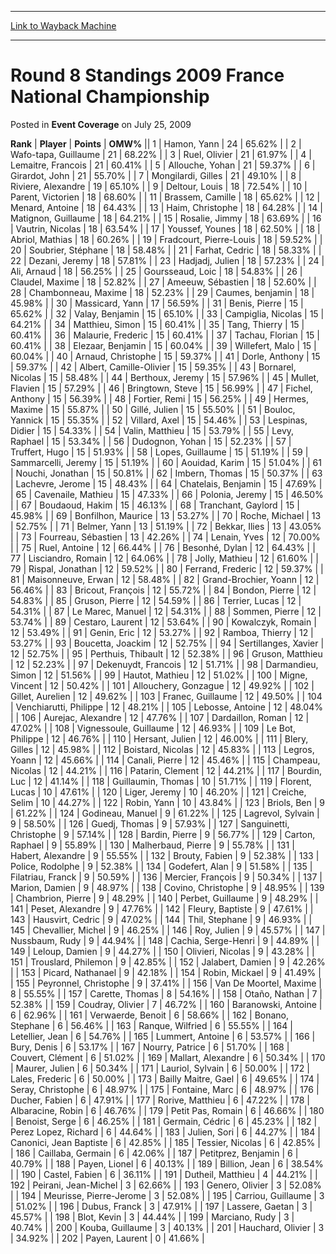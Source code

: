 
---
[Link to Wayback Machine](https://web.archive.org/web/20171030125728/https://magic.wizards.com/en/articles/archive/event-coverage/round-8-standings-2009-france-national-championship-2009-07-25)

[_metadata_:description]:- "RankPlayerPointsOMW% 1 Hamon, Yann 24 65.62% 2 Wafo-tapa, Guillaume 21 68.22% 3 Ruel, Olivier 21 61.97% 4 Lemaitre, Francois 21 60.41% 5 Allouche, Yohan 21 59.37% 6 Girardot, John 21"
[_metadata_:generator]:- "Drupal 7 (http://drupal.org)"
[_metadata_:node]:- "433266"
[_metadata_:publish_date]:- "2009-07-25"
[_metadata_:source]:- "div-main-content"
[_metadata_:title]:- "Round 8 Standings 2009 France National Championship"
[_metadata_:wayback_capture_timestamp]:- "2017-10-30 12:57:28"
[_metadata_:wayback_raw_url]:- "https://web.archive.org/web/20171030125728id_/https://magic.wizards.com/en/articles/archive/event-coverage/round-8-standings-2009-france-national-championship-2009-07-25"
[_metadata_:wayback_url]:- "https://magic.wizards.com/en/articles/archive/event-coverage/round-8-standings-2009-france-national-championship-2009-07-25"
---


Round 8 Standings 2009 France National Championship
===================================================



 Posted in **Event Coverage**
 on July 25, 2009 












 **Rank** | **Player** | **Points** | **OMW%** ||  1  | Hamon, Yann |  24 |  65.62% |
|  2  | Wafo-tapa, Guillaume |  21 |  68.22% |
|  3  | Ruel, Olivier |  21 |  61.97% |
|  4  | Lemaitre, Francois |  21 |  60.41% |
|  5  | Allouche, Yohan |  21 |  59.37% |
|  6  | Girardot, John |  21 |  55.70% |
|  7  | Mongilardi, Gilles |  21 |  49.10% |
|  8  | Riviere, Alexandre |  19 |  65.10% |
|  9  | Deltour, Louis |  18 |  72.54% |
|  10  | Parent, Victorien |  18 |  68.60% |
|  11  | Brassem, Camille |  18 |  65.62% |
|  12  | Menard, Antoine |  18 |  64.43% |
|  13  | Haim, Christophe |  18 |  64.28% |
|  14  | Matignon, Guillaume |  18 |  64.21% |
|  15  | Rosalie, Jimmy |  18 |  63.69% |
|  16  | Vautrin, Nicolas |  18 |  63.54% |
|  17  | Youssef, Younes |  18 |  62.50% |
|  18  | Abriol, Mathias |  18 |  60.26% |
|  19  | Fradcourt, Pierre-Louis |  18 |  59.52% |
|  20  | Soubrier, Stéphane |  18 |  58.48% |
|  21  | Farhat, Cedric |  18 |  58.33% |
|  22  | Dezani, Jeremy |  18 |  57.81% |
|  23  | Hadjadj, Julien |  18 |  57.23% |
|  24  | Ali, Arnaud |  18 |  56.25% |
|  25  | Goursseaud, Loic |  18 |  54.83% |
|  26  | Claudel, Maxime |  18 |  52.82% |
|  27  | Ameeuw, Sébastien |  18 |  52.60% |
|  28  | Chambonneau, Maxime |  18 |  52.23% |
|  29  | Caumes, benjamin |  18 |  45.98% |
|  30  | Massicard, Yann |  17 |  56.59% |
|  31  | Benis, Pierre |  15 |  65.62% |
|  32  | Valay, Benjamin |  15 |  65.10% |
|  33  | Campiglia, Nicolas |  15 |  64.21% |
|  34  | Matthieu, Simon |  15 |  60.41% |
|  35  | Tang, Thierry |  15 |  60.41% |
|  36  | Malaurie, Frederic |  15 |  60.41% |
|  37  | Tachau, Florian |  15 |  60.41% |
|  38  | Elezaar, Benjamin |  15 |  60.04% |
|  39  | Willefert, Malo |  15 |  60.04% |
|  40  | Arnaud, Christophe |  15 |  59.37% |
|  41  | Dorle, Anthony |  15 |  59.37% |
|  42  | Albert, Camille-Olivier |  15 |  59.35% |
|  43  | Bornarel, Nicolas |  15 |  58.48% |
|  44  | Berthoux, Jeremy |  15 |  57.96% |
|  45  | Mullet, Flavien |  15 |  57.29% |
|  46  | Bringtown, Steve |  15 |  56.99% |
|  47  | Fichel, Anthony |  15 |  56.39% |
|  48  | Fortier, Remi |  15 |  56.25% |
|  49  | Hermes, Maxime |  15 |  55.87% |
|  50  | Gillé, Julien |  15 |  55.50% |
|  51  | Bouloc, Yannick |  15 |  55.35% |
|  52  | Villard, Axel |  15 |  54.46% |
|  53  | Lespinas, Didier |  15 |  54.33% |
|  54  | Valin, Matthieu |  15 |  53.79% |
|  55  | Levy, Raphael |  15 |  53.34% |
|  56  | Dudognon, Yohan |  15 |  52.23% |
|  57  | Truffert, Hugo |  15 |  51.93% |
|  58  | Lopes, Guillaume |  15 |  51.19% |
|  59  | Sammarcelli, Jeremy |  15 |  51.19% |
|  60  | Aouidad, Karim |  15 |  51.04% |
|  61  | Nouchi, Jonathan |  15 |  50.81% |
|  62  | Imbern, Thomas |  15 |  50.37% |
|  63  | Lachevre, Jerome |  15 |  48.43% |
|  64  | Chatelais, Benjamin |  15 |  47.69% |
|  65  | Cavenaile, Mathieu |  15 |  47.33% |
|  66  | Polonia, Jeremy |  15 |  46.50% |
|  67  | Boudaoud, Hakim |  15 |  46.13% |
|  68  | Tranchant, Gaylord |  15 |  45.98% |
|  69  | Bonfilhon, Maurice |  13 |  53.27% |
|  70  | Roche, Michael |  13 |  52.75% |
|  71  | Belmer, Yann |  13 |  51.19% |
|  72  | Bekkar, Ilies |  13 |  43.05% |
|  73  | Fourreau, Sébastien |  13 |  42.26% |
|  74  | Lenain, Yves |  12 |  70.00% |
|  75  | Ruel, Antoine |  12 |  66.44% |
|  76  | Besonhé, Dylan |  12 |  64.43% |
|  77  | Lisciandro, Romain |  12 |  64.06% |
|  78  | Jolly, Mathieu |  12 |  61.60% |
|  79  | Rispal, Jonathan |  12 |  59.52% |
|  80  | Ferrand, Frederic |  12 |  59.37% |
|  81  | Maisonneuve, Erwan |  12 |  58.48% |
|  82  | Grand-Brochier, Yoann |  12 |  56.46% |
|  83  | Bricout, François |  12 |  55.72% |
|  84  | Bondon, Pierre |  12 |  54.83% |
|  85  | Gruson, Pierre |  12 |  54.59% |
|  86  | Terrier, Lucas |  12 |  54.31% |
|  87  | Le Marec, Manuel |  12 |  54.31% |
|  88  | Sommen, Pierre |  12 |  53.74% |
|  89  | Cestaro, Laurent |  12 |  53.64% |
|  90  | Kowalczyk, Romain |  12 |  53.49% |
|  91  | Genin, Eric |  12 |  53.27% |
|  92  | Ramboa, Thierry |  12 |  53.27% |
|  93  | Boucetta, Joackim |  12 |  52.75% |
|  94  | Sertillanges, Xavier |  12 |  52.75% |
|  95  | Perthuis, Thibault |  12 |  52.38% |
|  96  | Gruson, Matthieu |  12 |  52.23% |
|  97  | Dekenuydt, Francois |  12 |  51.71% |
|  98  | Darmandieu, Simon |  12 |  51.56% |
|  99  | Hautot, Mathieu |  12 |  51.02% |
|  100  | Migne, Vincent |  12 |  50.42% |
|  101  | Allouchery, Gonzague |  12 |  49.92% |
|  102  | Gillet, Aurelien |  12 |  49.62% |
|  103  | Franec, Guillaume |  12 |  49.50% |
|  104  | Venchiarutti, Philippe |  12 |  48.21% |
|  105  | Lebosse, Antoine |  12 |  48.04% |
|  106  | Aurejac, Alexandre |  12 |  47.76% |
|  107  | Dardaillon, Roman |  12 |  47.02% |
|  108  | Vignessoule, Guillaume |  12 |  46.93% |
|  109  | Le Bot, Philippe |  12 |  46.76% |
|  110  | Hersant, Julien |  12 |  46.00% |
|  111  | Blery, Gilles |  12 |  45.98% |
|  112  | Boistard, Nicolas |  12 |  45.83% |
|  113  | Legros, Yoann |  12 |  45.66% |
|  114  | Canali, Pierre |  12 |  45.46% |
|  115  | Champeau, Nicolas |  12 |  44.21% |
|  116  | Patarin, Clement |  12 |  44.21% |
|  117  | Bourdin, Luc |  12 |  41.14% |
|  118  | Guillaumin, Thomas |  10 |  51.71% |
|  119  | Florent, Lucas |  10 |  47.61% |
|  120  | Liger, Jeremy |  10 |  46.20% |
|  121  | Creiche, Selim |  10 |  44.27% |
|  122  | Robin, Yann |  10 |  43.84% |
|  123  | Briols, Ben |  9 |  61.22% |
|  124  | Godineau, Manuel |  9 |  61.22% |
|  125  | Lagrevol, Sylvain |  9 |  58.50% |
|  126  | Guedj, Thomas |  9 |  57.93% |
|  127  | Sanguinetti, Christophe |  9 |  57.14% |
|  128  | Bardin, Pierre |  9 |  56.77% |
|  129  | Carton, Raphael |  9 |  55.89% |
|  130  | Malherbaud, Pierre |  9 |  55.78% |
|  131  | Habert, Alexandre |  9 |  55.55% |
|  132  | Brouty, Fabien |  9 |  52.38% |
|  133  | Police, Rodolphe |  9 |  52.38% |
|  134  | Godefert, Alan |  9 |  51.58% |
|  135  | Filatriau, Franck |  9 |  50.59% |
|  136  | Mercier, François |  9 |  50.34% |
|  137  | Marion, Damien |  9 |  48.97% |
|  138  | Covino, Christophe |  9 |  48.95% |
|  139  | Chambrion, Pierre |  9 |  48.29% |
|  140  | Perbet, Guillaume |  9 |  48.29% |
|  141  | Peset, Alexandre |  9 |  47.76% |
|  142  | Fleury, Baptiste |  9 |  47.61% |
|  143  | Hausvirt, Cedric |  9 |  47.02% |
|  144  | Thil, Stephane |  9 |  46.93% |
|  145  | Chevallier, Michel |  9 |  46.25% |
|  146  | Roy, Julien |  9 |  45.57% |
|  147  | Nussbaum, Rudy |  9 |  44.94% |
|  148  | Cachia, Serge-Henri |  9 |  44.89% |
|  149  | Leloup, Damien |  9 |  44.27% |
|  150  | Olivieri, Nicolas |  9 |  43.28% |
|  151  | Trouslard, Philemon |  9 |  42.85% |
|  152  | Jalabert, Damien |  9 |  42.26% |
|  153  | Picard, Nathanael |  9 |  42.18% |
|  154  | Robin, Mickael |  9 |  41.49% |
|  155  | Peyronnel, Christophe |  9 |  37.41% |
|  156  | Van De Moortel, Maxime |  8 |  55.55% |
|  157  | Carette, Thomas |  8 |  54.16% |
|  158  | Otaño, Nathan |  7 |  52.38% |
|  159  | Coudray, Olivier |  7 |  46.72% |
|  160  | Baranowski, Antoine |  6 |  62.96% |
|  161  | Verwaerde, Benoit |  6 |  58.66% |
|  162  | Bonano, Stephane |  6 |  56.46% |
|  163  | Ranque, Wilfried |  6 |  55.55% |
|  164  | Letellier, Jean |  6 |  54.76% |
|  165  | Lummert, Antoine |  6 |  53.57% |
|  166  | Bury, Denis |  6 |  53.17% |
|  167  | Nourry, Patrice |  6 |  51.70% |
|  168  | Couvert, Clément |  6 |  51.02% |
|  169  | Mallart, Alexandre |  6 |  50.34% |
|  170  | Maurer, Julien |  6 |  50.34% |
|  171  | Lauriol, Sylvain |  6 |  50.00% |
|  172  | Lales, Frederic |  6 |  50.00% |
|  173  | Bailly Maitre, Gael |  6 |  49.65% |
|  174  | Seray, Christophe |  6 |  48.97% |
|  175  | Fontaine, Marc |  6 |  48.97% |
|  176  | Ducher, Fabien |  6 |  47.91% |
|  177  | Rorive, Matthieu |  6 |  47.22% |
|  178  | Albaracine, Robin |  6 |  46.76% |
|  179  | Petit Pas, Romain |  6 |  46.66% |
|  180  | Benoist, Serge |  6 |  46.25% |
|  181  | Germain, Cédric |  6 |  45.23% |
|  182  | Perez Lopez, Richard |  6 |  44.64% |
|  183  | Julien, Sori |  6 |  44.27% |
|  184  | Canonici, Jean Baptiste |  6 |  42.85% |
|  185  | Tessier, Nicolas |  6 |  42.85% |
|  186  | Caillaba, Germain |  6 |  42.06% |
|  187  | Petitprez, Benjamin |  6 |  40.79% |
|  188  | Payen, Lionel |  6 |  40.13% |
|  189  | Billion, Jean |  6 |  38.54% |
|  190  | Castel, Fabien |  6 |  36.11% |
|  191  | Dutheil, Matthieu |  4 |  44.21% |
|  192  | Peirani, Jean-Michel |  3 |  62.66% |
|  193  | Genero, Olivier |  3 |  52.08% |
|  194  | Meurisse, Pierre-Jerome |  3 |  52.08% |
|  195  | Carriou, Guillaume |  3 |  51.02% |
|  196  | Dubus, Franck |  3 |  47.91% |
|  197  | Lassere, Gaetan |  3 |  45.57% |
|  198  | Blot, Kevin |  3 |  44.44% |
|  199  | Marciano, Rudy |  3 |  40.74% |
|  200  | Kouba, Guillaume |  3 |  40.13% |
|  201  | Hauchard, Olivier |  3 |  34.92% |
|  202  | Payen, Laurent |  0 |  41.66% |







